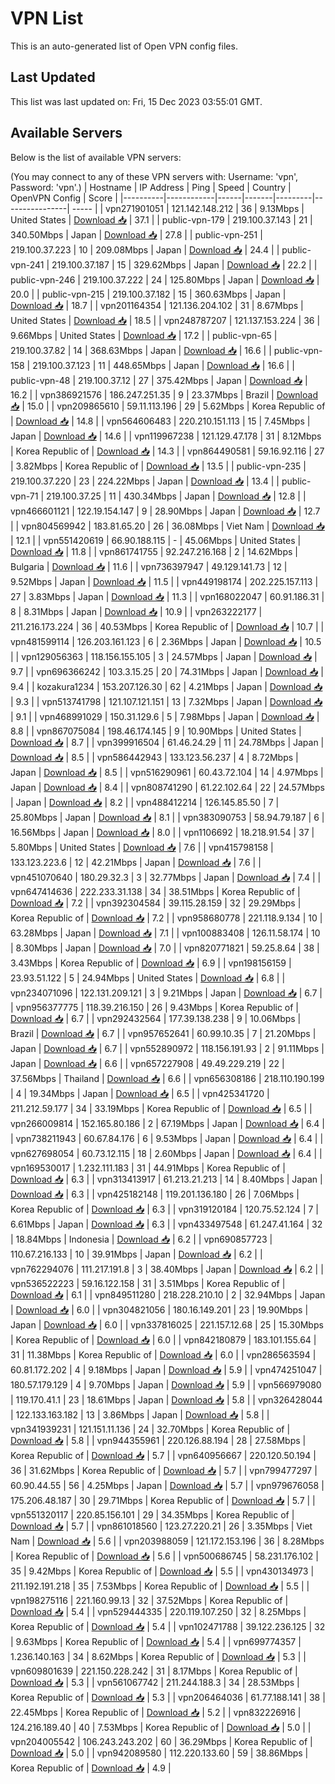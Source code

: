 # VPN List

This is an auto-generated list of Open VPN config files.

## Last Updated

This list was last updated on: Fri, 15 Dec 2023 03:55:01 GMT.

## Available Servers

Below is the list of available VPN servers:

(You may connect to any of these VPN servers with: Username: 'vpn', Password: 'vpn'.)
| Hostname | IP Address | Ping | Speed | Country | OpenVPN Config | Score |
|----------|------------|------|-------|---------|----------------| ----- |
| vpn271901051 | 121.142.148.212 | 36 | 9.13Mbps | United States | [Download 📥](./configs/server_0_US.ovpn) | 37.1 |
| public-vpn-179 | 219.100.37.143 | 21 | 340.50Mbps | Japan | [Download 📥](./configs/server_1_JP.ovpn) | 27.8 |
| public-vpn-251 | 219.100.37.223 | 10 | 209.08Mbps | Japan | [Download 📥](./configs/server_2_JP.ovpn) | 24.4 |
| public-vpn-241 | 219.100.37.187 | 15 | 329.62Mbps | Japan | [Download 📥](./configs/server_3_JP.ovpn) | 22.2 |
| public-vpn-246 | 219.100.37.222 | 24 | 125.80Mbps | Japan | [Download 📥](./configs/server_4_JP.ovpn) | 20.0 |
| public-vpn-215 | 219.100.37.182 | 15 | 360.63Mbps | Japan | [Download 📥](./configs/server_5_JP.ovpn) | 18.7 |
| vpn201164354 | 121.136.204.102 | 31 | 8.67Mbps | United States | [Download 📥](./configs/server_6_US.ovpn) | 18.5 |
| vpn248787207 | 121.137.153.224 | 36 | 9.66Mbps | United States | [Download 📥](./configs/server_7_US.ovpn) | 17.2 |
| public-vpn-65 | 219.100.37.82 | 14 | 368.63Mbps | Japan | [Download 📥](./configs/server_8_JP.ovpn) | 16.6 |
| public-vpn-158 | 219.100.37.123 | 11 | 448.65Mbps | Japan | [Download 📥](./configs/server_9_JP.ovpn) | 16.6 |
| public-vpn-48 | 219.100.37.12 | 27 | 375.42Mbps | Japan | [Download 📥](./configs/server_10_JP.ovpn) | 16.2 |
| vpn386921576 | 186.247.251.35 | 9 | 23.37Mbps | Brazil | [Download 📥](./configs/server_11_BR.ovpn) | 15.0 |
| vpn209865610 | 59.11.113.196 | 29 | 5.62Mbps | Korea Republic of | [Download 📥](./configs/server_12_KR.ovpn) | 14.8 |
| vpn564606483 | 220.210.151.113 | 15 | 7.45Mbps | Japan | [Download 📥](./configs/server_13_JP.ovpn) | 14.6 |
| vpn119967238 | 121.129.47.178 | 31 | 8.12Mbps | Korea Republic of | [Download 📥](./configs/server_14_KR.ovpn) | 14.3 |
| vpn864490581 | 59.16.92.116 | 27 | 3.82Mbps | Korea Republic of | [Download 📥](./configs/server_15_KR.ovpn) | 13.5 |
| public-vpn-235 | 219.100.37.220 | 23 | 224.22Mbps | Japan | [Download 📥](./configs/server_16_JP.ovpn) | 13.4 |
| public-vpn-71 | 219.100.37.25 | 11 | 430.34Mbps | Japan | [Download 📥](./configs/server_17_JP.ovpn) | 12.8 |
| vpn466601121 | 122.19.154.147 | 9 | 28.90Mbps | Japan | [Download 📥](./configs/server_18_JP.ovpn) | 12.7 |
| vpn804569942 | 183.81.65.20 | 26 | 36.08Mbps | Viet Nam | [Download 📥](./configs/server_19_VN.ovpn) | 12.1 |
| vpn551420619 | 66.90.188.115 | - | 45.06Mbps | United States | [Download 📥](./configs/server_20_US.ovpn) | 11.8 |
| vpn861741755 | 92.247.216.168 | 2 | 14.62Mbps | Bulgaria | [Download 📥](./configs/server_21_BG.ovpn) | 11.6 |
| vpn736397947 | 49.129.141.73 | 12 | 9.52Mbps | Japan | [Download 📥](./configs/server_22_JP.ovpn) | 11.5 |
| vpn449198174 | 202.225.157.113 | 27 | 3.83Mbps | Japan | [Download 📥](./configs/server_23_JP.ovpn) | 11.3 |
| vpn168022047 | 60.91.186.31 | 8 | 8.31Mbps | Japan | [Download 📥](./configs/server_24_JP.ovpn) | 10.9 |
| vpn263222177 | 211.216.173.224 | 36 | 40.53Mbps | Korea Republic of | [Download 📥](./configs/server_25_KR.ovpn) | 10.7 |
| vpn481599114 | 126.203.161.123 | 6 | 2.36Mbps | Japan | [Download 📥](./configs/server_26_JP.ovpn) | 10.5 |
| vpn129056363 | 118.156.155.105 | 3 | 24.57Mbps | Japan | [Download 📥](./configs/server_27_JP.ovpn) | 9.7 |
| vpn696366242 | 103.3.15.25 | 20 | 74.31Mbps | Japan | [Download 📥](./configs/server_28_JP.ovpn) | 9.4 |
| kozakura1234 | 153.207.126.30 | 62 | 4.21Mbps | Japan | [Download 📥](./configs/server_29_JP.ovpn) | 9.3 |
| vpn513741798 | 121.107.121.151 | 13 | 7.32Mbps | Japan | [Download 📥](./configs/server_30_JP.ovpn) | 9.1 |
| vpn468991029 | 150.31.129.6 | 5 | 7.98Mbps | Japan | [Download 📥](./configs/server_31_JP.ovpn) | 8.8 |
| vpn867075084 | 198.46.174.145 | 9 | 10.90Mbps | United States | [Download 📥](./configs/server_32_US.ovpn) | 8.7 |
| vpn399916504 | 61.46.24.29 | 11 | 24.78Mbps | Japan | [Download 📥](./configs/server_33_JP.ovpn) | 8.5 |
| vpn586442943 | 133.123.56.237 | 4 | 8.72Mbps | Japan | [Download 📥](./configs/server_34_JP.ovpn) | 8.5 |
| vpn516290961 | 60.43.72.104 | 14 | 4.97Mbps | Japan | [Download 📥](./configs/server_35_JP.ovpn) | 8.4 |
| vpn808741290 | 61.22.102.64 | 22 | 24.57Mbps | Japan | [Download 📥](./configs/server_36_JP.ovpn) | 8.2 |
| vpn488412214 | 126.145.85.50 | 7 | 25.80Mbps | Japan | [Download 📥](./configs/server_37_JP.ovpn) | 8.1 |
| vpn383090753 | 58.94.79.187 | 6 | 16.56Mbps | Japan | [Download 📥](./configs/server_38_JP.ovpn) | 8.0 |
| vpn1106692 | 18.218.91.54 | 37 | 5.80Mbps | United States | [Download 📥](./configs/server_39_US.ovpn) | 7.6 |
| vpn415798158 | 133.123.223.6 | 12 | 42.21Mbps | Japan | [Download 📥](./configs/server_40_JP.ovpn) | 7.6 |
| vpn451070640 | 180.29.32.3 | 3 | 32.77Mbps | Japan | [Download 📥](./configs/server_41_JP.ovpn) | 7.4 |
| vpn647414636 | 222.233.31.138 | 34 | 38.51Mbps | Korea Republic of | [Download 📥](./configs/server_42_KR.ovpn) | 7.2 |
| vpn392304584 | 39.115.28.159 | 32 | 29.29Mbps | Korea Republic of | [Download 📥](./configs/server_43_KR.ovpn) | 7.2 |
| vpn958680778 | 221.118.9.134 | 10 | 63.28Mbps | Japan | [Download 📥](./configs/server_44_JP.ovpn) | 7.1 |
| vpn100883408 | 126.11.58.174 | 10 | 8.30Mbps | Japan | [Download 📥](./configs/server_45_JP.ovpn) | 7.0 |
| vpn820771821 | 59.25.8.64 | 38 | 3.43Mbps | Korea Republic of | [Download 📥](./configs/server_46_KR.ovpn) | 6.9 |
| vpn198156159 | 23.93.51.122 | 5 | 24.94Mbps | United States | [Download 📥](./configs/server_47_US.ovpn) | 6.8 |
| vpn234071096 | 122.131.209.121 | 3 | 9.21Mbps | Japan | [Download 📥](./configs/server_48_JP.ovpn) | 6.7 |
| vpn956377775 | 118.39.216.150 | 26 | 9.43Mbps | Korea Republic of | [Download 📥](./configs/server_49_KR.ovpn) | 6.7 |
| vpn292432564 | 177.39.138.238 | 9 | 10.06Mbps | Brazil | [Download 📥](./configs/server_50_BR.ovpn) | 6.7 |
| vpn957652641 | 60.99.10.35 | 7 | 21.20Mbps | Japan | [Download 📥](./configs/server_51_JP.ovpn) | 6.7 |
| vpn552890972 | 118.156.191.93 | 2 | 91.11Mbps | Japan | [Download 📥](./configs/server_52_JP.ovpn) | 6.6 |
| vpn657227908 | 49.49.229.219 | 22 | 37.56Mbps | Thailand | [Download 📥](./configs/server_53_TH.ovpn) | 6.6 |
| vpn656308186 | 218.110.190.199 | 4 | 19.34Mbps | Japan | [Download 📥](./configs/server_54_JP.ovpn) | 6.5 |
| vpn425341720 | 211.212.59.177 | 34 | 33.19Mbps | Korea Republic of | [Download 📥](./configs/server_55_KR.ovpn) | 6.5 |
| vpn266009814 | 152.165.80.186 | 2 | 67.19Mbps | Japan | [Download 📥](./configs/server_56_JP.ovpn) | 6.4 |
| vpn738211943 | 60.67.84.176 | 6 | 9.53Mbps | Japan | [Download 📥](./configs/server_57_JP.ovpn) | 6.4 |
| vpn627698054 | 60.73.12.115 | 18 | 2.60Mbps | Japan | [Download 📥](./configs/server_58_JP.ovpn) | 6.4 |
| vpn169530017 | 1.232.111.183 | 31 | 44.91Mbps | Korea Republic of | [Download 📥](./configs/server_59_KR.ovpn) | 6.3 |
| vpn313413917 | 61.213.21.213 | 14 | 8.40Mbps | Japan | [Download 📥](./configs/server_60_JP.ovpn) | 6.3 |
| vpn425182148 | 119.201.136.180 | 26 | 7.06Mbps | Korea Republic of | [Download 📥](./configs/server_61_KR.ovpn) | 6.3 |
| vpn319120184 | 120.75.52.124 | 7 | 6.61Mbps | Japan | [Download 📥](./configs/server_62_JP.ovpn) | 6.3 |
| vpn433497548 | 61.247.41.164 | 32 | 18.84Mbps | Indonesia | [Download 📥](./configs/server_63_ID.ovpn) | 6.2 |
| vpn690857723 | 110.67.216.133 | 10 | 39.91Mbps | Japan | [Download 📥](./configs/server_64_JP.ovpn) | 6.2 |
| vpn762294076 | 111.217.191.8 | 3 | 38.40Mbps | Japan | [Download 📥](./configs/server_65_JP.ovpn) | 6.2 |
| vpn536522223 | 59.16.122.158 | 31 | 3.51Mbps | Korea Republic of | [Download 📥](./configs/server_66_KR.ovpn) | 6.1 |
| vpn849511280 | 218.228.210.10 | 2 | 32.94Mbps | Japan | [Download 📥](./configs/server_67_JP.ovpn) | 6.0 |
| vpn304821056 | 180.16.149.201 | 23 | 19.90Mbps | Japan | [Download 📥](./configs/server_68_JP.ovpn) | 6.0 |
| vpn337816025 | 221.157.12.68 | 25 | 15.30Mbps | Korea Republic of | [Download 📥](./configs/server_69_KR.ovpn) | 6.0 |
| vpn842180879 | 183.101.155.64 | 31 | 11.38Mbps | Korea Republic of | [Download 📥](./configs/server_70_KR.ovpn) | 6.0 |
| vpn286563594 | 60.81.172.202 | 4 | 9.18Mbps | Japan | [Download 📥](./configs/server_71_JP.ovpn) | 5.9 |
| vpn474251047 | 180.57.179.129 | 4 | 9.70Mbps | Japan | [Download 📥](./configs/server_72_JP.ovpn) | 5.9 |
| vpn566979080 | 119.170.41.1 | 23 | 18.61Mbps | Japan | [Download 📥](./configs/server_73_JP.ovpn) | 5.8 |
| vpn326428044 | 122.133.163.182 | 13 | 3.86Mbps | Japan | [Download 📥](./configs/server_74_JP.ovpn) | 5.8 |
| vpn341939231 | 121.151.11.136 | 24 | 32.70Mbps | Korea Republic of | [Download 📥](./configs/server_75_KR.ovpn) | 5.8 |
| vpn944355961 | 220.126.88.194 | 28 | 27.58Mbps | Korea Republic of | [Download 📥](./configs/server_76_KR.ovpn) | 5.7 |
| vpn640956667 | 220.120.50.194 | 36 | 31.62Mbps | Korea Republic of | [Download 📥](./configs/server_77_KR.ovpn) | 5.7 |
| vpn799477297 | 60.90.44.55 | 56 | 4.25Mbps | Japan | [Download 📥](./configs/server_78_JP.ovpn) | 5.7 |
| vpn979676058 | 175.206.48.187 | 30 | 29.71Mbps | Korea Republic of | [Download 📥](./configs/server_79_KR.ovpn) | 5.7 |
| vpn551320117 | 220.85.156.101 | 29 | 34.35Mbps | Korea Republic of | [Download 📥](./configs/server_80_KR.ovpn) | 5.7 |
| vpn861018560 | 123.27.220.21 | 26 | 3.35Mbps | Viet Nam | [Download 📥](./configs/server_81_VN.ovpn) | 5.6 |
| vpn203988059 | 121.172.153.196 | 36 | 8.28Mbps | Korea Republic of | [Download 📥](./configs/server_82_KR.ovpn) | 5.6 |
| vpn500686745 | 58.231.176.102 | 35 | 9.42Mbps | Korea Republic of | [Download 📥](./configs/server_83_KR.ovpn) | 5.5 |
| vpn430134973 | 211.192.191.218 | 35 | 7.53Mbps | Korea Republic of | [Download 📥](./configs/server_84_KR.ovpn) | 5.5 |
| vpn198275116 | 221.160.99.13 | 32 | 37.52Mbps | Korea Republic of | [Download 📥](./configs/server_85_KR.ovpn) | 5.4 |
| vpn529444335 | 220.119.107.250 | 32 | 8.25Mbps | Korea Republic of | [Download 📥](./configs/server_86_KR.ovpn) | 5.4 |
| vpn102471788 | 39.122.236.125 | 32 | 9.63Mbps | Korea Republic of | [Download 📥](./configs/server_87_KR.ovpn) | 5.4 |
| vpn699774357 | 1.236.140.163 | 34 | 8.62Mbps | Korea Republic of | [Download 📥](./configs/server_88_KR.ovpn) | 5.3 |
| vpn609801639 | 221.150.228.242 | 31 | 8.17Mbps | Korea Republic of | [Download 📥](./configs/server_89_KR.ovpn) | 5.3 |
| vpn561067742 | 211.244.188.3 | 34 | 28.53Mbps | Korea Republic of | [Download 📥](./configs/server_90_KR.ovpn) | 5.3 |
| vpn206464036 | 61.77.188.141 | 38 | 22.45Mbps | Korea Republic of | [Download 📥](./configs/server_91_KR.ovpn) | 5.2 |
| vpn832226916 | 124.216.189.40 | 40 | 7.53Mbps | Korea Republic of | [Download 📥](./configs/server_92_KR.ovpn) | 5.0 |
| vpn204005542 | 106.243.243.202 | 60 | 36.29Mbps | Korea Republic of | [Download 📥](./configs/server_93_KR.ovpn) | 5.0 |
| vpn942089580 | 112.220.133.60 | 59 | 38.86Mbps | Korea Republic of | [Download 📥](./configs/server_94_KR.ovpn) | 4.9 |
